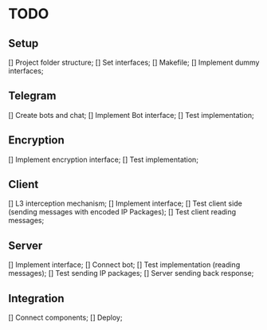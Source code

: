 # TODO

## Setup
[] Project folder structure;
[] Set interfaces;
[] Makefile;
[] Implement dummy interfaces;

## Telegram
[] Create bots and chat; 
[] Implement Bot interface;
[] Test implementation;

## Encryption
[] Implement encryption interface;
[] Test implementation;

## Client
[] L3 interception mechanism;
[] Implement interface; 
[] Test client side (sending messages with encoded IP Packages);
[] Test client reading messages; 

## Server
[] Implement interface; 
[] Connect bot; 
[] Test implementation (reading messages);
[] Test sending IP packages;
[] Server sending back response;

## Integration
[] Connect components;
[] Deploy;
